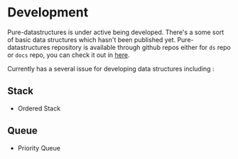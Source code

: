 # Development

Pure-datastructures is under active being developed. There's a some sort of basic data structures which hasn't been published yet. Pure-datastructures repository is available through github repos either for `ds` repo or `docs` repo, you can check it out in [here](https://github.com/sodrooome/pure-datastructures). 

Currently has a several issue for developing data structures including :

## Stack

- Ordered Stack

## Queue

- Priority Queue